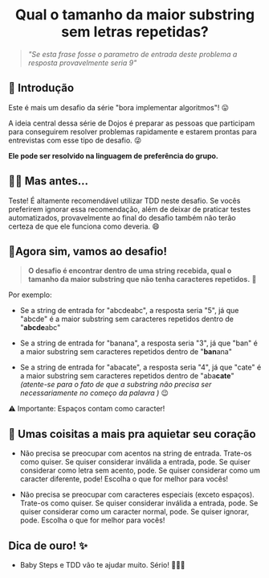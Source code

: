 
<h1 align="center">
 Qual o tamanho da maior substring sem letras repetidas?
</h1>

> *"Se esta frase fosse o parametro de entrada deste problema a resposta provavelmente seria 9"*

## 💫 Introdução

Este é mais um desafio da série "bora implementar algoritmos"! 😛

A ideia central dessa série de Dojos é preparar as pessoas que participam para conseguirem resolver problemas rapidamente e estarem prontas para entrevistas com esse tipo de desafio. 😜

**Ele pode ser resolvido na linguagem de preferência do grupo.**

## 🤚🏽 Mas antes...

Teste! É altamente recomendável utilizar TDD neste desafio. Se vocês preferirem ignorar essa recomendação, além de deixar de praticar testes automatizados, provavelmente ao final do desafio também não terão certeza de que ele funciona como deveria. 😄

## 🚀Agora sim, vamos ao desafio!

> **O desafio é encontrar dentro de uma string recebida, qual o tamanho da maior substring que não tenha caracteres repetidos.** 🤔

Por exemplo:

- Se a string de entrada for "abcdeabc", a resposta seria "5", já que "abcde" é a maior substring sem caracteres repetidos dentro de "**abcde**abc"

- Se a string de entrada for "banana", a resposta seria "3", já que "ban" é a maior substring sem caracteres repetidos dentro de "**ban**ana"

- Se a string de entrada for "abacate", a resposta seria "4", já que "cate" é a maior substring sem caracteres repetidos dentro de "aba**cate**" *(atente-se para o fato de que a substring não precisa ser necessariamente no começo da palavra )* 😉

⚠️ Importante: Espaços contam como caracter!
## 💖 Umas coisitas a mais pra aquietar seu coração

- Não precisa se preocupar com acentos na string de entrada. Trate-os como quiser. Se quiser considerar inválida a entrada, pode. Se quiser considerar como letra sem acento, pode. Se quiser considerar como um caracter diferente, pode! Escolha o que for melhor para vocês!

- Não precisa se preocupar com caracteres especiais (exceto espaços). Trate-os como quiser. Se quiser considerar inválida a entrada, pode. Se quiser considerar como um caracter normal, pode. Se quiser ignorar, pode. Escolha o que for melhor para vocês!

## Dica de ouro! ✨

- Baby Steps e TDD vão te ajudar muito. Sério! 👶🏾🍼 